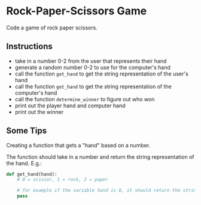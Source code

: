 # Rock-Paper-Scissors Game

Code a game of rock paper scissors.

## Instructions

* take in a number 0-2 from the user that represents their hand
* generate a random number 0-2 to use for the computer's hand
* call the function `get_hand` to get the string representation of the user's hand
* call the function `get_hand` to get the string representation of the computer's hand
* call the function `determine_winner` to figure out who won
* print out the player hand and computer hand
* print out the winner

## Some Tips

Creating a function that gets a "hand" based on a number.

The function should take in a number and return the string representation of the hand. E.g.:

```python
def get_hand(hand):
    # 0 = scissor, 1 = rock, 2 = paper

    # for example if the variable hand is 0, it should return the string "scissor"
    pass
```
